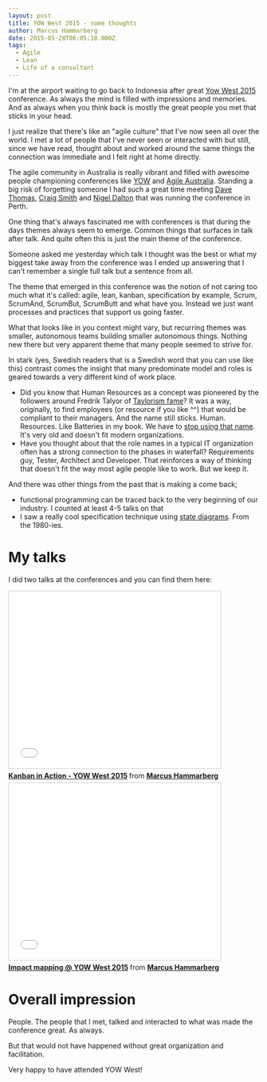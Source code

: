 ```yaml
---
layout: post
title: YOW West 2015 - some thoughts
author: Marcus Hammarberg
date: 2015-05-28T06:05:18.000Z
tags:
  - Agile
  - Lean
  - Life of a consultant
---
```


I'm at the airport waiting to go back to Indonesia after great [Yow West 2015](http://west.yowconference.com.au/) conference. As always the mind is filled with impressions and memories. And as always when you think back is mostly the great people you met that sticks in your head.

I just realize that there's like an "agile culture" that I've now seen all over the world. I met a lot of people that I've never seen or interacted with but still, since we have read, thought about and worked around the same things the connection was immediate and I felt right at home directly.

The agile community in Australia is really vibrant and filled with awesome people championing conferences like [YOW](http://yowconference.com.au) and [Agile Australia](http://www.agileaustralia.com.au). Standing a big risk of forgetting someone I had such a great time meeting [Dave Thomas](http://twitter.com/daveathomas), [Craig Smith](http://twitter.com/smithcdau) and [Nigel Dalton](http://twitter.com/nxdnz) that was running the conference in Perth.

<!-- excerpt-end -->

One thing that's always fascinated me with conferences is that during the days themes always seem to emerge. Common things that surfaces in talk after talk. And quite often this is just the main theme of the conference.

Someone asked me yesterday which talk I thought was the best or what my biggest take away from the conference was I ended up answering that I can't remember a single full talk but a sentence from all.

The theme that emerged in this conference was the notion of not caring too much what it's called: agile, lean, kanban, specification by example, Scrum, ScrumAnd, ScrumBut, ScrumButt and what have you. Instead we just want processes and practices that support us going faster.

What that looks like in you context might vary, but recurring themes was smaller, autonomous teams building smaller autonomous things. Nothing new there but very apparent theme that many people seemed to strive for.

In stark (yes, Swedish readers that is a Swedish word that you can use like this) contrast comes the insight that many predominate model and roles is geared towards a very different kind of work place.

* Did you know that Human Resources as a concept was pioneered by the followers around Fredrik Talyor of [Taylorism fame](http://en.wikipedia.org/wiki/Scientific_management)? It was a way, originally, to find employees (or resource if you like ^^) that would be compliant to their managers. And the name still sticks. Human. Resources. Like Batteries in my book. We have to [stop using that name](http://agile.dzone.com/articles/resources-don%E2%80%99t-write-software). It's very old and doesn't fit modern organizations.
* Have you thought about that the role names in a typical IT organization often has a strong connection to the phases in waterfall? Requirements guy, Tester, Architect and Developer. That reinforces a way of thinking that doesn't fit the way most agile people like to work. But we keep it.

And there was other things from the past that is making a come back;

* functional programming can be traced back to the very beginning of our industry. I counted at least 4-5 talks on that
* I saw a really cool specification technique using [state diagrams](http://en.wikipedia.org/wiki/State_diagram#Harel_statechart). From the 1980-ies.

# My talks

I did two talks at the conferences and you can find them here:

<iframe src="//www.slideshare.net/slideshow/embed_code/key/ixGqdV7wyY2tQm" width="425" height="355" frameborder="0" marginwidth="0" marginheight="0" scrolling="no" style="border:1px solid #CCC; border-width:1px; margin-bottom:5px; max-width: 100%;" allowfullscreen> </iframe> <div style="margin-bottom:5px"> <strong> <a href="//www.slideshare.net/marcusoftnet/kanban-in-action-yow-west-2015" title="Kanban in Action - YOW West 2015" target="_blank">Kanban in Action - YOW West 2015</a> </strong> from <strong><a href="//www.slideshare.net/marcusoftnet" target="_blank">Marcus Hammarberg</a></strong> </div>

<iframe src="//www.slideshare.net/slideshow/embed_code/key/EtEkIhg8ITjOEY" width="425" height="355" frameborder="0" marginwidth="0" marginheight="0" scrolling="no" style="border:1px solid #CCC; border-width:1px; margin-bottom:5px; max-width: 100%;" allowfullscreen> </iframe> <div style="margin-bottom:5px"> <strong> <a href="//www.slideshare.net/marcusoftnet/impact-mapping-yow-west-2015" title="Impact mapping @ YOW West 2015" target="_blank">Impact mapping @ YOW West 2015</a> </strong> from <strong><a href="//www.slideshare.net/marcusoftnet" target="_blank">Marcus Hammarberg</a></strong> </div>

# Overall impression

People. The people that I met, talked and interacted to what was made the conference great. As always.

But that would not have happened without great organization and facilitation.

Very happy to have attended YOW West!
